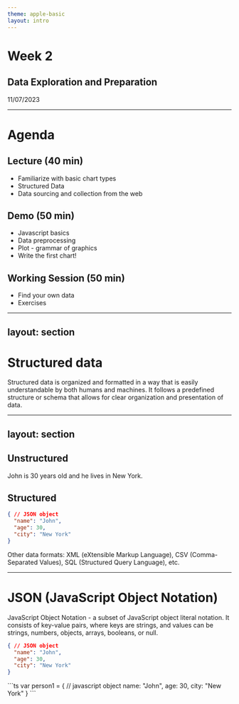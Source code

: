 ```yaml
---
theme: apple-basic
layout: intro
---
```


# Week 2
## Data Exploration and Preparation
11/07/2023

<Credit />

---

# Agenda

## Lecture (40 min)
- Familiarize with basic chart types
- Structured Data
- Data sourcing and collection from the web
## Demo (50 min)
- Javascript basics
- Data preprocessing
- Plot - grammar of graphics
- Write the first chart!
## Working Session (50 min)
- Find your own data
- Exercises


---
layout: section
---

# Structured data

Structured data is organized and formatted in a way that is easily understandable by both humans and machines. It follows a predefined structure or schema that allows for clear organization and presentation of data. 

---
layout: section
---

## Unstructured

John is 30 years old and he lives in New York.

## Structured

```json
{ // JSON object
  "name": "John",
  "age": 30,
  "city": "New York"
}
```

<!-- JSON is a data interchange format often used for data transmission between systems and is based on a subset of JavaScript object notation. JSON is highly prevalent and often the default choice for data interchange, especially in web and API contexts. -->

Other data formats: XML (eXtensible Markup Language), CSV (Comma-Separated Values), SQL (Structured Query Language), etc.

---

# JSON (JavaScript Object Notation)

JavaScript Object Notation - a subset of JavaScript object literal notation. It consists of key-value pairs, where keys are strings, and values can be strings, numbers, objects, arrays, booleans, or null.

```json
{ // JSON object
  "name": "John",
  "age": 30,
  "city": "New York"
}
```
<v-click>
```ts
var person1 = { // javascript object
  name: "John",
  age: 30,
  city: "New York"
}
```
</v-click>

<!-- JSON is based on a subset of JavaScript object notation.  -->